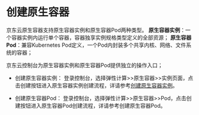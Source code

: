 # 创建原生容器
京东云原生容器支持原生容器实例和原生容器Pod两种类型。
**原生容器实例**：一个容器实例内运行单个容器，容器独享实例规格类型定义的全部资源；
**原生容器Pod**：兼容Kubernetes Pod定义，一个Pod内封装多个共享内核、网络、文件系统的容器；

京东云控制台为原生容器实例和原生容器Pod提供独立的操作入口；
* 创建原生容器实例： 登录控制台，选择弹性计算>>原生容器>>实例页面，点击创建按钮进入原生容器实例创建流程，详请参考[创建原生容器实例][1]。
* 创建原生容器Pod： 登录控制台，选择弹性计算>>原生容器>>Pod，点击创建按钮进入原生容器Pod创建流程，详请参考创建原生容器Pod。


  [1]: https://docs.jdcloud.com/cn/native-container/create-to-instance